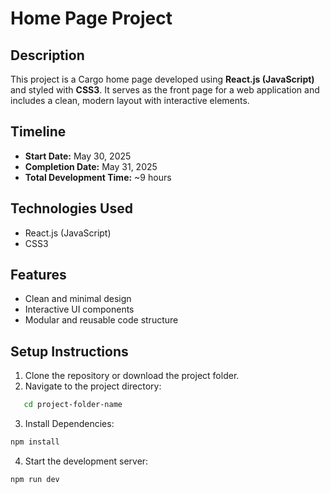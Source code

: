# Home Page Project

## Description

This project is a Cargo home page developed using **React.js (JavaScript)** and styled with **CSS3**. It serves as the front page for a web application and includes a clean, modern layout with interactive elements.

## Timeline

- **Start Date:** May 30, 2025
- **Completion Date:** May 31, 2025
- **Total Development Time:** ~9 hours

## Technologies Used

- React.js (JavaScript)
- CSS3

## Features

- Clean and minimal design
- Interactive UI components
- Modular and reusable code structure

## Setup Instructions

1. Clone the repository or download the project folder.
2. Navigate to the project directory:

```bash
   cd project-folder-name
```

3. Install Dependencies:

```bash
npm install
```

4. Start the development server:

```bash
npm run dev

```
